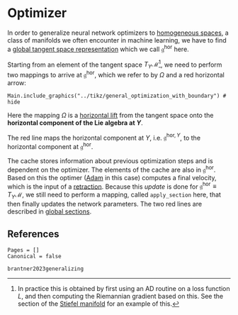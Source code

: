 # Optimizer

In order to generalize neural network optimizers to [homogeneous spaces](@ref "Homogeneous Spaces"), a class of manifolds we often encounter in machine learning, we have to find a [global tangent space representation](@ref "Global Tangent Spaces") which we call $\mathfrak{g}^\mathrm{hor}$ here. 

Starting from an element of the tangent space $T_Y\mathcal{M}$[^1], we need to perform two mappings to arrive at $\mathfrak{g}^\mathrm{hor}$, which we refer to by $\Omega$ and a red horizontal arrow:

[^1]: In practice this is obtained by first using an AD routine on a loss function $L$, and then computing the Riemannian gradient based on this. See the section of the [Stiefel manifold](@ref "The Stiefel Manifold") for an example of this.

```@example
Main.include_graphics("../tikz/general_optimization_with_boundary") # hide
```

Here the mapping $\Omega$ is a [horizontal lift](manifold_related/horizontal_lift.md) from the tangent space onto the **horizontal component of the Lie algebra at $Y$**. 

The red line maps the horizontal component at $Y$, i.e. $\mathfrak{g}^{\mathrm{hor},Y}$, to the horizontal component at $\mathfrak{g}^\mathrm{hor}$.

The $\mathrm{cache}$ stores information about previous optimization steps and is dependent on the optimizer. The elements of the $\mathrm{cache}$ are also in $\mathfrak{g}^\mathrm{hor}$. Based on this the optimer ([Adam](optimizers/adam_optimizer.md) in this case) computes a final velocity, which is the input of a [retraction](optimizers/manifold_related/retractions.md). Because this *update* is done for $\mathfrak{g}^{\mathrm{hor}}\equiv{}T_Y\mathcal{M}$, we still need to perform a mapping, called `apply_section` here, that then finally updates the network parameters. The two red lines are described in [global sections](@ref "Global Sections").

## References 

```@bibliography
Pages = []
Canonical = false

brantner2023generalizing
```